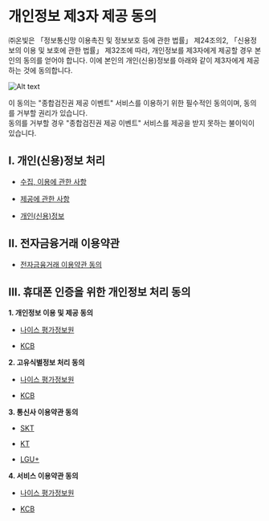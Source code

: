 # 개인정보 제3자 제공 동의  

 ㈜온빛은 「정보통신망 이용촉진 및 정보보호 등에 관한 법률」 제24조의2, 「신용정보의 이용 및 보호에 관한 법률」 제32조에 따라, 개인정보를 제3자에게 제공할 경우 본인의 동의를 얻어야 합니다. 이에 본인의 개인(신용)정보를 아래와 같이 제3자에게 제공하는 것에 동의합니다.  

![Alt text](https://raw.githubusercontent.com/onvit/onvit.github.io/master/termsImg11.png)

 이 동의는 "종합검진권 제공 이벤트" 서비스를 이용하기 위한 필수적인 동의이며, 동의를 거부할 권리가 있습니다.  
 동의를 거부할 경우 "종합검진권 제공 이벤트" 서비스를 제공을 받지 못하는 불이익이 있습니다.


## **I. 개인(신용)정보 처리**

* [수집, 이용에 관한 사항](https://jumpy-ranunculus-cec.notion.site/1-f3964e69944240a19a496ff00e7b64d5)
  
* [제공에 관한 사항](https://jumpy-ranunculus-cec.notion.site/2-5560d710cb0145688dbb28c07a38f2dc)

* [개인(신용)정보](https://jumpy-ranunculus-cec.notion.site/3-251ef766ffae42688c20d86e7ad4d96c)


## **II. 전자금융거래 이용약관**

* [전자금융거래 이용약관 동의](https://jumpy-ranunculus-cec.notion.site/7b768bd867044722a019d07a4724378d)


## **III. 휴대폰 인증을 위한 개인정보 처리 동의**


**1. 개인정보 이용 및 제공 동의**

* [나이스 평가정보원](https://jumpy-ranunculus-cec.notion.site/NICE-4097b8144db6465686a5b3b9e2a0f937)

* [KCB](https://jumpy-ranunculus-cec.notion.site/KCB-999cb13542ac41bcb48cacf4242aa182)


**2. 고유식별정보 처리 동의**

* [나이스 평가정보원](https://jumpy-ranunculus-cec.notion.site/NICE-b4228c4bc50149af889c1af20ec08c8e)

* [KCB](https://jumpy-ranunculus-cec.notion.site/KCB-d084005f0c4e4e79ac53daa11521a2b3)


**3. 통신사 이용약관 동의**

* [SKT](https://jumpy-ranunculus-cec.notion.site/SKT-6be43358619540bc9aaf55f6654f72f4)

* [KT](https://jumpy-ranunculus-cec.notion.site/KT-4404bc457df44446a75ab880522497c8)

* [LGU+](https://jumpy-ranunculus-cec.notion.site/U-61e5c3ac77d441ddad3a8a7ca7407576)


**4. 서비스 이용약관 동의**

* [나이스 평가정보원](https://jumpy-ranunculus-cec.notion.site/NICE-f0f6d7d4b6aa44fe94628e088b1a61b6)

* [KCB](https://jumpy-ranunculus-cec.notion.site/KDB-c4e8d689443a454b842f80c995da3c55)

